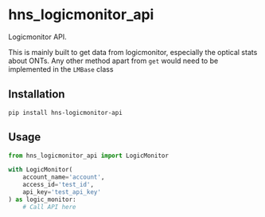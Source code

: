 # hns_logicmonitor_api
Logicmonitor API.

This is mainly built to get data from logicmonitor, especially the optical stats about ONTs. Any other method apart from `get` would need 
to be implemented in the `LMBase` class

## Installation
`pip install hns-logicmonitor-api`

## Usage
```python
from hns_logicmonitor_api import LogicMonitor

with LogicMonitor(
    account_name='account', 
    access_id='test_id', 
    api_key='test_api_key'
) as logic_monitor:
    # Call API here
```
